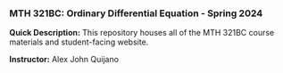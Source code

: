 ### MTH 321BC: Ordinary Differential Equation - Spring 2024

**Quick Description:** This repository houses all of the MTH 321BC course materials and student-facing website.

**Instructor:** Alex John Quijano